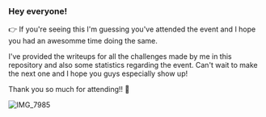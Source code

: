 ### Hey everyone! 

👉 If you're seeing this I'm guessing you've attended the event and I hope you had an awesomme time doing the same. 

I've provided the writeups for all the challenges made by me in this repository and also some statistics regarding the event. Can't wait to make the next one and I hope you guys especially show up!

Thank you so much for attending!! 💐

![IMG_7985](https://github.com/user-attachments/assets/315d2e44-8e84-44e8-9543-573e01b0e834) 
